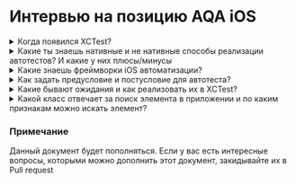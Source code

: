 # Интервью на позицию AQA iOS

<details>
  <summary>Когда появился XCTest?</summary>
  Появился на WWDC 2016 iOS 10
</details>

<details>
  <summary>Какие ты знаешь нативные и не нативные способы реализации автотестов? И какие у них плюсы/минусы</summary>
  заглушка
</details>

<details>
  <summary>Какие знаешь фреймворки iOS автоматизации?</summary>
  заглушка
</details>

<details>
  <summary>Как задать предусловие и постусловие для автотеста?</summary>
  заглушка
</details>

<details>
  <summary>Какие бывают ожидания и как реализовать их в XCTest?</summary>
  заглушка
</details>

<details>
  <summary>Какой класс отвечает за поиск элемента в приложении и по каким признакам можно искать элемент?</summary>
  заглушка
</details>

### Примечание
Данный документ будет пополняться. Если у вас есть интересные вопросы, которыми можно дополнить этот документ, закидывайте их в Pull request
